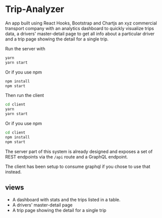 # Trip-Analyzer

An app built using React Hooks, Bootstrap and Chartjs  an xyz commercial transport company with an analytics dashboard to quickly visualize trips data, a drivers' master-detail page to get all info about a particular driver and a trip page showing the detail for a single trip.

Run the server with

```bash
yarn
yarn start
```

Or if you use npm

```bash
npm install
npm start
```

Then run the client

```bash
cd client
yarn
yarn start
```

Or if you use npm

```bash
cd client
npm install
npm start
```

The server part of this system is already designed and exposes a set of REST endpoints via the `/api` route and a GraphQL endpoint.

The client has been setup to consume graphql if you chose to use that instead.

## views
- A dashboard with stats and the trips listed in a table.
- A drivers' master-detail page
- A trip page showing the detail for a single trip
